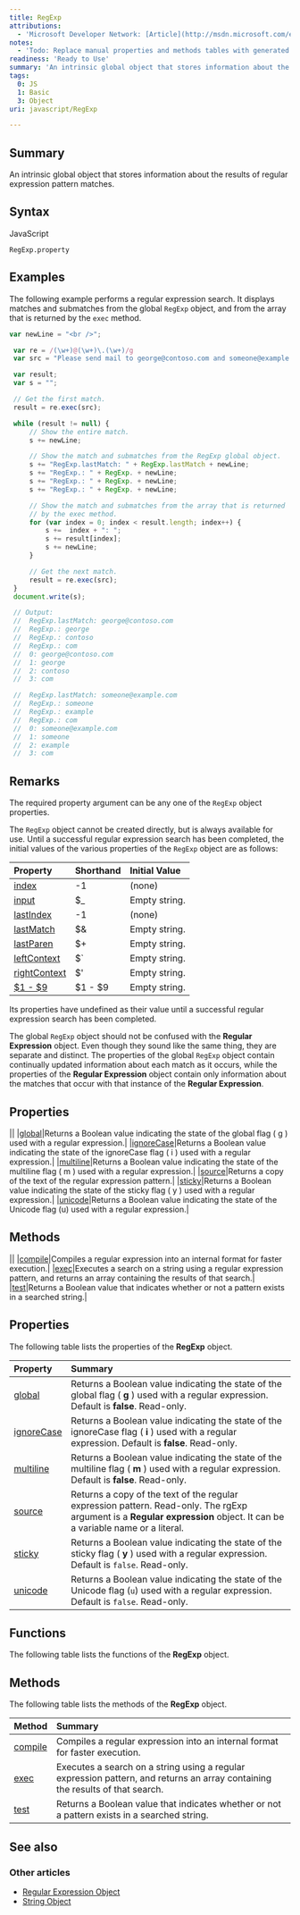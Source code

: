 ```yaml
---
title: RegExp
attributions:
  - 'Microsoft Developer Network: [Article](http://msdn.microsoft.com/en-us/library/ie/9dthzd08(v=vs.94).aspx)'
notes:
  - 'Todo: Replace manual properties and methods tables with generated tables.'
readiness: 'Ready to Use'
summary: 'An intrinsic global object that stores information about the results of regular expression pattern matches.'
tags:
  0: JS
  1: Basic
  3: Object
uri: javascript/RegExp

---
```

## <span>Summary</span>

An intrinsic global object that stores information about the results of regular expression pattern matches.

## <span>Syntax</span>

<span class="language">JavaScript</span>

    RegExp.property

## <span>Examples</span>

The following example performs a regular expression search. It displays matches and submatches from the global `RegExp` object, and from the array that is returned by the `exec` method.

``` js
var newLine = "<br />";

 var re = /(\w+)@(\w+)\.(\w+)/g
 var src = "Please send mail to george@contoso.com and someone@example.com. Thanks!"

 var result;
 var s = "";

 // Get the first match.
 result = re.exec(src);

 while (result != null) {
     // Show the entire match.
     s += newLine;

     // Show the match and submatches from the RegExp global object.
     s += "RegExp.lastMatch: " + RegExp.lastMatch + newLine;
     s += "RegExp.: " + RegExp. + newLine;
     s += "RegExp.: " + RegExp. + newLine;
     s += "RegExp.: " + RegExp. + newLine;

     // Show the match and submatches from the array that is returned
     // by the exec method.
     for (var index = 0; index < result.length; index++) {
         s +=  index + ": ";
         s += result[index];
         s += newLine;
     }

     // Get the next match.
     result = re.exec(src);
 }
 document.write(s);

 // Output:
 //  RegExp.lastMatch: george@contoso.com
 //  RegExp.: george
 //  RegExp.: contoso
 //  RegExp.: com
 //  0: george@contoso.com
 //  1: george
 //  2: contoso
 //  3: com

 //  RegExp.lastMatch: someone@example.com
 //  RegExp.: someone
 //  RegExp.: example
 //  RegExp.: com
 //  0: someone@example.com
 //  1: someone
 //  2: example
 //  3: com
```

## <span>Remarks</span>

The required property argument can be any one of the `RegExp` object properties.

The `RegExp` object cannot be created directly, but is always available for use. Until a successful regular expression search has been completed, the initial values of the various properties of the `RegExp` object are as follows:

|Property|Shorthand|Initial Value|
|:-------|:--------|:------------|
|[index](/javascript/RegExp/index)|-1|(none)|
|[input](/javascript/RegExp/input)|\$\_|Empty string.|
|[lastIndex](/javascript/RegExp/lastIndex)|-1|(none)|
|[lastMatch](/javascript/RegExp/lastMatch)|\$&|Empty string.|
|[lastParen](/javascript/RegExp/lastParen)|\$+|Empty string.|
|[leftContext](/javascript/RegExp/leftContext)|\$\`|Empty string.|
|[rightContext](/javascript/RegExp/rightContext)|\$'|Empty string.|
|[\$1 - \$9](/javascript/RegExp/1_9_Properties)|\$1 - \$9|Empty string.|

Its properties have undefined as their value until a successful regular expression search has been completed.

The global `RegExp` object should not be confused with the **Regular Expression** object. Even though they sound like the same thing, they are separate and distinct. The properties of the global `RegExp` object contain continually updated information about each match as it occurs, while the properties of the **Regular Expression** object contain only information about the matches that occur with that instance of the **Regular Expression**.

## <span>Properties</span>

||
|[global](/javascript/RegExp/global)|Returns a Boolean value indicating the state of the global flag ( g ) used with a regular expression.|
|[ignoreCase](/javascript/RegExp/ignoreCase)|Returns a Boolean value indicating the state of the ignoreCase flag ( i ) used with a regular expression.|
|[multiline](/javascript/RegExp/multiline)|Returns a Boolean value indicating the state of the multiline flag ( m ) used with a regular expression.|
|[source](/javascript/RegExp/source)|Returns a copy of the text of the regular expression pattern.|
|[sticky](/javascript/RegExp/sticky)|Returns a Boolean value indicating the state of the sticky flag ( y ) used with a regular expression.|
|[unicode](/javascript/RegExp/unicode)|Returns a Boolean value indicating the state of the Unicode flag (u) used with a regular expression.|

## <span>Methods</span>

||
|[compile](/javascript/RegExp/compile)|Compiles a regular expression into an internal format for faster execution.|
|[exec](/javascript/RegExp/exec)|Executes a search on a string using a regular expression pattern, and returns an array containing the results of that search.|
|[test](/javascript/RegExp/test)|Returns a Boolean value that indicates whether or not a pattern exists in a searched string.|

## <span>Properties</span>

The following table lists the properties of the **RegExp** object.

|Property|Summary|
|:-------|:------|
|[global](/javascript/RegExp/global)|Returns a Boolean value indicating the state of the global flag ( **g** ) used with a regular expression. Default is **false**. Read-only.|
|[ignoreCase](/javascript/RegExp/ignoreCase)|Returns a Boolean value indicating the state of the ignoreCase flag ( **i** ) used with a regular expression. Default is **false**. Read-only.|
|[multiline](/javascript/RegExp/multiline)|Returns a Boolean value indicating the state of the multiline flag ( **m** ) used with a regular expression. Default is **false**. Read-only.|
|[source](/javascript/RegExp/source)|Returns a copy of the text of the regular expression pattern. Read-only. The rgExp argument is a **Regular expression** object. It can be a variable name or a literal.|
|[sticky](/javascript/RegExp/sticky)|Returns a Boolean value indicating the state of the sticky flag ( **y** ) used with a regular expression. Default is `false`. Read-only.|
|[unicode](/javascript/RegExp/unicode)|Returns a Boolean value indicating the state of the Unicode flag (`u`) used with a regular expression. Default is `false`. Read-only.|

## <span>Functions</span>

The following table lists the functions of the **RegExp** object.

## <span>Methods</span>

The following table lists the methods of the **RegExp** object.

|Method|Summary|
|:-----|:------|
|[compile](/javascript/RegExp/compile)|Compiles a regular expression into an internal format for faster execution.|
|[exec](/javascript/RegExp/exec)|Executes a search on a string using a regular expression pattern, and returns an array containing the results of that search.|
|[test](/javascript/RegExp/test)|Returns a Boolean value that indicates whether or not a pattern exists in a searched string.|

## <span>See also</span>

### <span>Other articles</span>

-   [Regular Expression Object](/javascript/regular_expression)
-   [String Object](/javascript/String)

